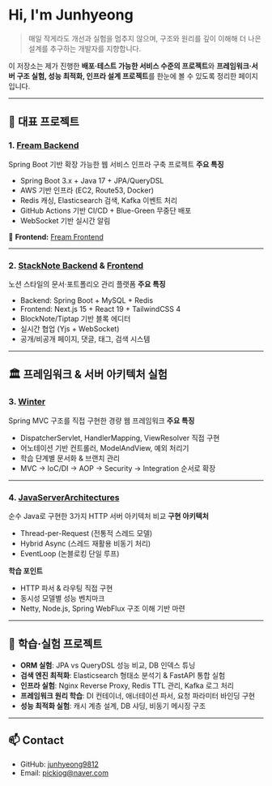 # Hi, I'm Junhyeong

> 매일 작게라도 개선과 실험을 멈추지 않으며, 구조와 원리를 깊이 이해해 더 나은 설계를 추구하는 개발자를 지향합니다.

이 저장소는 제가 진행한 **배포·테스트 가능한 서비스 수준의 프로젝트**와
**프레임워크·서버 구조 실험, 성능 최적화, 인프라 설계 프로젝트**를 한눈에 볼 수 있도록 정리한 페이지입니다.

---

## 🚀 대표 프로젝트

### 1. [Fream Backend](https://github.com/junhyeong9812/fream-back)

Spring Boot 기반 확장 가능한 웹 서비스 인프라 구축 프로젝트
**주요 특징**

* Spring Boot 3.x + Java 17 + JPA/QueryDSL
* AWS 기반 인프라 (EC2, Route53, Docker)
* Redis 캐싱, Elasticsearch 검색, Kafka 이벤트 처리
* GitHub Actions 기반 CI/CD + Blue-Green 무중단 배포
* WebSocket 기반 실시간 알림

🔗 **Frontend:** [Fream Frontend](https://github.com/junhyeong9812/fream-front)

---

### 2. [StackNote Backend](https://github.com/junhyeong9812/stackknote-back) & [Frontend](https://github.com/junhyeong9812/stackknote-front)

노션 스타일의 문서·포트폴리오 관리 플랫폼
**주요 특징**

* Backend: Spring Boot + MySQL + Redis
* Frontend: Next.js 15 + React 19 + TailwindCSS 4
* BlockNote/Tiptap 기반 블록 에디터
* 실시간 협업 (Yjs + WebSocket)
* 공개/비공개 페이지, 댓글, 태그, 검색 시스템

---

## 🏛 프레임워크 & 서버 아키텍처 실험

### 3. [Winter](https://github.com/junhyeong9812/winter)

Spring MVC 구조를 직접 구현한 경량 웹 프레임워크
**주요 특징**

* DispatcherServlet, HandlerMapping, ViewResolver 직접 구현
* 어노테이션 기반 컨트롤러, ModelAndView, 예외 처리기
* 학습 단계별 문서화 & 브랜치 관리
* MVC → IoC/DI → AOP → Security → Integration 순서로 확장

---

### 4. [JavaServerArchitectures](https://github.com/junhyeong9812/JavaServerArchitectures)

순수 Java로 구현한 3가지 HTTP 서버 아키텍처 비교
**구현 아키텍처**

* Thread-per-Request (전통적 스레드 모델)
* Hybrid Async (스레드 재활용 비동기 처리)
* EventLoop (논블로킹 단일 루프)

**학습 포인트**

* HTTP 파서 & 라우팅 직접 구현
* 동시성 모델별 성능 벤치마크
* Netty, Node.js, Spring WebFlux 구조 이해 기반 마련

---

## 🧪 학습·실험 프로젝트

* **ORM 실험**: JPA vs QueryDSL 성능 비교, DB 인덱스 튜닝
* **검색 엔진 최적화**: Elasticsearch 형태소 분석기 & FastAPI 통합 실험
* **인프라 실험**: Nginx Reverse Proxy, Redis TTL 관리, Kafka 로그 처리
* **프레임워크 원리 학습**: DI 컨테이너, 애너테이션 파서, 요청 파라미터 바인딩 구현
* **성능 최적화 실험**: 캐시 계층 설계, DB 샤딩, 비동기 메시징 구조

---

## 📫 Contact

* GitHub: [junhyeong9812](https://github.com/junhyeong9812)
* Email: [pickjog@naver.com](mailto:pickjog@naver.com)
